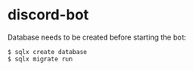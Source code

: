 # discord-bot

Database needs to be created before starting the bot:

```
$ sqlx create database
$ sqlx migrate run
```

<!-- TODO: Make cards elements (like colors, pictures, fonts) configurable
<!-- TODO: Add possibility to add fonts, profile pictures...
<!-- TODO: Add logging to file
<!-- TODO: Save modified config to file
<!-- TODO: Possibilty to set xp to users OR find a way to get meee6 leaderboard
<!-- TODO: Learn links
<!-- TODO: reaction roles
<!-- TODO: Try Piet (https://github.com/linebender/piet) to replace raqote (issue with text drawing)
<!-- TODO: Store rank in the database, need recalculate as each message